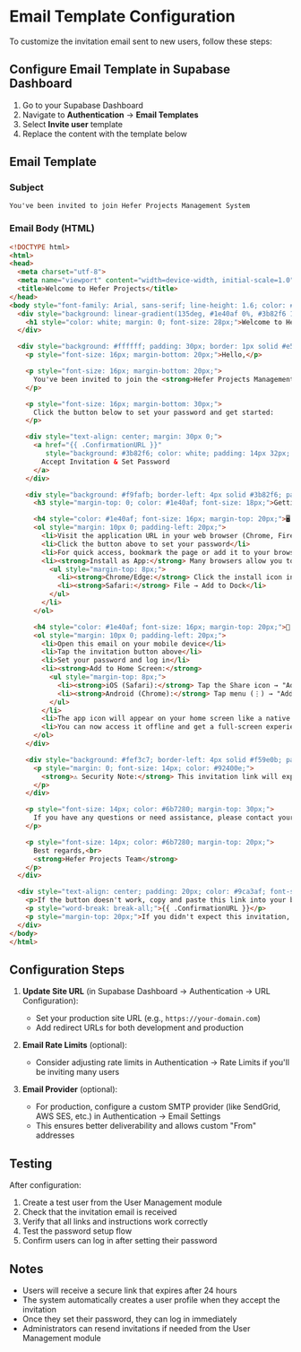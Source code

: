 # Email Template Configuration

To customize the invitation email sent to new users, follow these steps:

## Configure Email Template in Supabase Dashboard

1. Go to your Supabase Dashboard
2. Navigate to **Authentication** → **Email Templates**
3. Select **Invite user** template
4. Replace the content with the template below

## Email Template

### Subject
```
You've been invited to join Hefer Projects Management System
```

### Email Body (HTML)
```html
<!DOCTYPE html>
<html>
<head>
  <meta charset="utf-8">
  <meta name="viewport" content="width=device-width, initial-scale=1.0">
  <title>Welcome to Hefer Projects</title>
</head>
<body style="font-family: Arial, sans-serif; line-height: 1.6; color: #333; max-width: 600px; margin: 0 auto; padding: 20px;">
  <div style="background: linear-gradient(135deg, #1e40af 0%, #3b82f6 100%); padding: 30px; text-align: center; border-radius: 8px 8px 0 0;">
    <h1 style="color: white; margin: 0; font-size: 28px;">Welcome to Hefer Projects</h1>
  </div>

  <div style="background: #ffffff; padding: 30px; border: 1px solid #e5e7eb; border-top: none; border-radius: 0 0 8px 8px;">
    <p style="font-size: 16px; margin-bottom: 20px;">Hello,</p>

    <p style="font-size: 16px; margin-bottom: 20px;">
      You've been invited to join the <strong>Hefer Projects Management System</strong>. This platform will help you manage projects, drawings, photos, tasks, and collaborate with your team.
    </p>

    <p style="font-size: 16px; margin-bottom: 30px;">
      Click the button below to set your password and get started:
    </p>

    <div style="text-align: center; margin: 30px 0;">
      <a href="{{ .ConfirmationURL }}"
         style="background: #3b82f6; color: white; padding: 14px 32px; text-decoration: none; border-radius: 6px; font-weight: bold; display: inline-block; font-size: 16px;">
        Accept Invitation & Set Password
      </a>
    </div>

    <div style="background: #f9fafb; border-left: 4px solid #3b82f6; padding: 20px; margin: 30px 0; border-radius: 4px;">
      <h3 style="margin-top: 0; color: #1e40af; font-size: 18px;">Getting Started</h3>

      <h4 style="color: #1e40af; font-size: 16px; margin-top: 20px;">🖥️ Desktop/Web Browser</h4>
      <ol style="margin: 10px 0; padding-left: 20px;">
        <li>Visit the application URL in your web browser (Chrome, Firefox, Safari, or Edge recommended)</li>
        <li>Click the button above to set your password</li>
        <li>For quick access, bookmark the page or add it to your browser favorites</li>
        <li><strong>Install as App:</strong> Many browsers allow you to "Install" the app for a native app-like experience:
          <ul style="margin-top: 8px;">
            <li><strong>Chrome/Edge:</strong> Click the install icon in the address bar or menu → "Install Hefer Projects"</li>
            <li><strong>Safari:</strong> File → Add to Dock</li>
          </ul>
        </li>
      </ol>

      <h4 style="color: #1e40af; font-size: 16px; margin-top: 20px;">📱 Mobile Devices (iOS/Android)</h4>
      <ol style="margin: 10px 0; padding-left: 20px;">
        <li>Open this email on your mobile device</li>
        <li>Tap the invitation button above</li>
        <li>Set your password and log in</li>
        <li><strong>Add to Home Screen:</strong>
          <ul style="margin-top: 8px;">
            <li><strong>iOS (Safari):</strong> Tap the Share icon → "Add to Home Screen"</li>
            <li><strong>Android (Chrome):</strong> Tap menu (⋮) → "Add to Home Screen" or "Install App"</li>
          </ul>
        </li>
        <li>The app icon will appear on your home screen like a native app</li>
        <li>You can now access it offline and get a full-screen experience</li>
      </ol>
    </div>

    <div style="background: #fef3c7; border-left: 4px solid #f59e0b; padding: 15px; margin: 20px 0; border-radius: 4px;">
      <p style="margin: 0; font-size: 14px; color: #92400e;">
        <strong>⚠️ Security Note:</strong> This invitation link will expire in 24 hours. If it expires, please contact your administrator for a new invitation.
      </p>
    </div>

    <p style="font-size: 14px; color: #6b7280; margin-top: 30px;">
      If you have any questions or need assistance, please contact your system administrator.
    </p>

    <p style="font-size: 14px; color: #6b7280; margin-top: 20px;">
      Best regards,<br>
      <strong>Hefer Projects Team</strong>
    </p>
  </div>

  <div style="text-align: center; padding: 20px; color: #9ca3af; font-size: 12px;">
    <p>If the button doesn't work, copy and paste this link into your browser:</p>
    <p style="word-break: break-all;">{{ .ConfirmationURL }}</p>
    <p style="margin-top: 20px;">If you didn't expect this invitation, you can safely ignore this email.</p>
  </div>
</body>
</html>
```

## Configuration Steps

1. **Update Site URL** (in Supabase Dashboard → Authentication → URL Configuration):
   - Set your production site URL (e.g., `https://your-domain.com`)
   - Add redirect URLs for both development and production

2. **Email Rate Limits** (optional):
   - Consider adjusting rate limits in Authentication → Rate Limits if you'll be inviting many users

3. **Email Provider** (optional):
   - For production, configure a custom SMTP provider (like SendGrid, AWS SES, etc.) in Authentication → Email Settings
   - This ensures better deliverability and allows custom "From" addresses

## Testing

After configuration:
1. Create a test user from the User Management module
2. Check that the invitation email is received
3. Verify that all links and instructions work correctly
4. Test the password setup flow
5. Confirm users can log in after setting their password

## Notes

- Users will receive a secure link that expires after 24 hours
- The system automatically creates a user profile when they accept the invitation
- Once they set their password, they can log in immediately
- Administrators can resend invitations if needed from the User Management module
